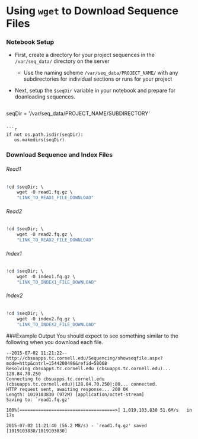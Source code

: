 # Using `wget` to Download Sequence Files

### Notebook Setup

* First, create a directory for your project sequences in the `/var/seq_data/` directory on the server
  * Use the naming scheme `/var/seq_data/PROJECT_NAME/` with any subdirectories for individual sections or runs for your project
* Next, setup the `$seqDir` variable in your notebook and prepare for doanloading sequences.
   
  ```r
seqDir = '/var/seq_data/PROJECT_NAME/SUBDIRECTORY' 
  ```
   
  ```r
if not os.path.isdir(seqDir):  
     os.makedirs(seqDir)
  ```

### Download Sequence and Index Files
###### Read1
```r
!cd $seqDir; \
    wget -O read1.fq.gz \
    "LINK_TO_READ1_FILE_DOWNLOAD"
```

###### Read2
```r
!cd $seqDir; \
    wget -O read2.fq.gz \
    "LINK_TO_READ2_FILE_DOWNLOAD"
```

###### Index1
```r
!cd $seqDir; \
    wget -O index1.fq.gz \
    "LINK_TO_INDEX1_FILE_DOWNLOAD"
```

###### Index2
```r
!cd $seqDir; \
    wget -O index2.fq.gz \
    "LINK_TO_INDEX2_FILE_DOWNLOAD"
```

###Example Output
You should expect to see something similar to the following when you download each file.
```
--2015-07-02 11:21:22--  http://cbsuapps.tc.cornell.edu/Sequencing/showseqfile.aspx?mode=http&cntrl=1544200496&refid=58068
Resolving cbsuapps.tc.cornell.edu (cbsuapps.tc.cornell.edu)... 128.84.70.250
Connecting to cbsuapps.tc.cornell.edu (cbsuapps.tc.cornell.edu)|128.84.70.250|:80... connected.
HTTP request sent, awaiting response... 200 OK
Length: 1019103830 (972M) [application/octet-stream]
Saving to: `read1.fq.gz'

100%[====================================>] 1,019,103,830 51.6M/s   in 17s     

2015-07-02 11:21:40 (56.2 MB/s) - `read1.fq.gz' saved [1019103830/1019103830]
```
